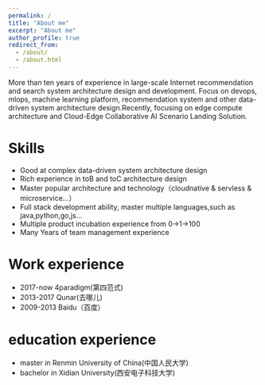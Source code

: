 ```yaml
---
permalink: /
title: "About me"
excerpt: "About me"
author_profile: true
redirect_from: 
  - /about/
  - /about.html
---
```


More than ten years of experience in large-scale Internet recommendation and search system architecture design and development. Focus on devops, mlops, machine learning platform, recommendation system and other data-driven system architecture design.Recently, focusing on edge compute architecture and Cloud-Edge Collaborative AI Scenario Landing Solution.

Skills
======
* Good at complex data-driven system architecture design
* Rich experience in toB and toC architecture design
* Master popular architecture and technology（cloudnative & servless & microservice...）
* Full stack development ability, master multiple languages,such as java,python,go,js...
* Multiple product incubation experience from 0->1->100
* Many Years of team management experience


Work experience
======
* 2017-now 4paradigm(第四范式)
* 2013-2017 Qunar(去哪儿)
* 2009-2013 Baidu（百度）

education experience
======
* master in Renmin University of China(中国人民大学)
* bachelor in Xidian University(西安电子科技大学)


